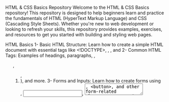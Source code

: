 HTML & CSS Basics Repository
Welcome to the HTML & CSS Basics repository! This repository is designed to help beginners learn and practice the fundamentals of HTML (HyperText Markup Language) and CSS (Cascading Style Sheets). Whether you're new to web development or looking to refresh your skills, this repository provides examples, exercises, and resources to get you started with building and styling web pages.

HTML Basics
1- Basic HTML Structure: Learn how to create a simple HTML document with essential tags like <!DOCTYPE>, <html>, <head>, and <body>
2- Common HTML Tags: Examples of headings, paragraphs, <a>, <ul>, <ol>, <li>), and more.
3- Forms and Inputs: Learn how to create forms using <form>, <input>, <textarea>, <button>, and other form-related elements.
4-Semantic HTML: Understand the importance of semantic tags like <header>, <footer>, <section>, <article>, and <nav> for better accessibility and SEO.

CSS Basics
1-Basic Styling: Learn how to apply styles to HTML elements using inline, internal, and external CSS.
2-Selectors: Understand how to use element, class, and ID selectors to target specific elements.
3-Box Model: Explore the CSS box model, including margin, padding, border, and content.
4-Flexbox and Grid: Get started with modern layout techniques using CSS Flexbox and Grid.

Practice Exercises
Mini-projects to apply your HTML and CSS skills in real-world scenarios.

